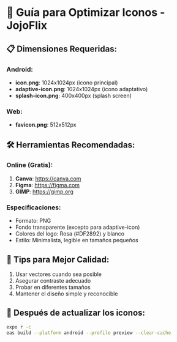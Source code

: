 
# 🎨 Guía para Optimizar Iconos - JojoFlix

## 📋 Dimensiones Requeridas:

### Android:
- **icon.png**: 1024x1024px (icono principal)
- **adaptive-icon.png**: 1024x1024px (icono adaptativo)
- **splash-icon.png**: 400x400px (splash screen)

### Web:
- **favicon.png**: 512x512px

## 🛠️ Herramientas Recomendadas:

### Online (Gratis):
1. **Canva**: https://canva.com
2. **Figma**: https://figma.com
3. **GIMP**: https://gimp.org

### Especificaciones:
- Formato: PNG
- Fondo transparente (excepto para adaptive-icon)
- Colores del logo: Rosa (#DF2892) y blanco
- Estilo: Minimalista, legible en tamaños pequeños

## 🎯 Tips para Mejor Calidad:
1. Usar vectores cuando sea posible
2. Asegurar contraste adecuado
3. Probar en diferentes tamaños
4. Mantener el diseño simple y reconocible

## 🚀 Después de actualizar los iconos:
```bash
expo r -c
eas build --platform android --profile preview --clear-cache
```
